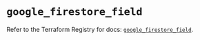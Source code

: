 # `google_firestore_field`

Refer to the Terraform Registry for docs: [`google_firestore_field`](https://registry.terraform.io/providers/hashicorp/google-beta/6.10.0/docs/resources/google_firestore_field).
